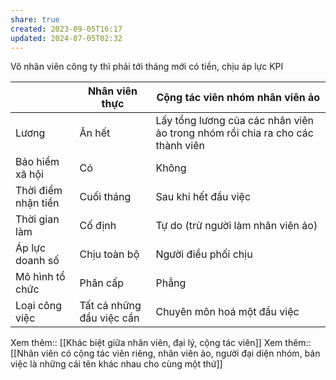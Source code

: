 ```yaml
---
share: true
created: 2023-09-05T16:17
updated: 2024-07-05T02:32
---
```

Vô nhân viên công ty thì phải tới tháng mới có tiền, chịu áp lực KPI

|                     | Nhân viên thực            | Cộng tác viên nhóm nhân viên ảo                                               |
| ------------------- | ------------------------- | ----------------------------------------------------------------------------- |
| Lương               | Ăn hết                    | Lấy tổng lương của các nhân viên ảo trong nhóm rồi chia ra cho các thành viên |
| Bảo hiểm xã hội     | Có                        | Không                                                                         |
| Thời điểm nhận tiền | Cuối tháng                | Sau khi hết đầu việc                                                          |
| Thời gian làm       | Cố định                   | Tự do (trừ người làm nhân viên ảo)                                            |
| Áp lực doanh số     | Chịu toàn bộ              | Người điều phối chịu                                                          |
| Mô hình tổ chức     | Phân cấp                  | Phẳng                                                                         |
| Loại công việc      | Tất cả những đầu việc cần | Chuyên môn hoá một đầu việc                                                   |

Xem thêm:: [[Khác biệt giữa nhân viên, đại lý, cộng tác viên]]
Xem thêm:: [[Nhân viên có cộng tác viên riêng, nhân viên ảo, người đại diện nhóm, bán việc là những cái tên khác nhau cho cùng một thứ]]